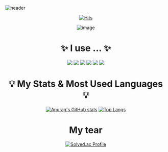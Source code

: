 ![header](https://capsule-render.vercel.app/api?type=Waving&text=Callikys&fontColor=dda0dd)
<div align = center>
  
[![Hits](https://hits.seeyoufarm.com/api/count/incr/badge.svg?url=https%3A%2F%2Fgithub.com%2Fcallikys&count_bg=%23D09AFF&title_bg=%23000000&icon=github.svg&icon_color=%23E7E7E7&title=VISITORS&edge_flat=false)](https://github.com/callikys)

</div>

<div align=center>

![image](https://github.com/callikys/callikys/assets/134522414/42ea8793-9845-4b72-a7aa-71ee1efa6cb9)

</div>


<div align = center>
  
<h1>✨ I use ... ✨</h1>
<img src="https://img.shields.io/badge/SPRINGBOOT-6DB33F?style=flat-square&logo=springboot&logoColor=white"/>
<img src="https://img.shields.io/badge/FLUTTER-02569B?style=flat-square&logo=flutter&logoColor=white"/>
<img src="https://img.shields.io/badge/C-A8B9CC?style=flat-square&logo=c&logoColor=white"/>
<img src="https://img.shields.io/badge/GITHUB-181717?style=flat-square&logo=github&logoColor=white"/>
<img src="https://img.shields.io/badge/FIGMA-F24E1E?style=flat-square&logo=figma&logoColor=white"/>
<img src="https://img.shields.io/badge/POSTMAN-FF6C37?style=flat-square&logo=postman&logoColor=white"/>

</div>

<div align=center>

<h1>💡 My Stats & Most Used Languages 💡</h1>

[![Anurag's GitHub stats](https://github-readme-stats.vercel.app/api?username=callikys)](https://github.com/anuraghazra/github-readme-stats)
[![Top Langs](https://github-readme-stats.vercel.app/api/top-langs/?username=callikys&layout=compact)](https://github.com/callikys/github-readme-stats)


</div>


<div align = center>

<h1> My tear </h1>

[![Solved.ac Profile](http://mazassumnida.wtf/api/generate_badge?boj=yeseo0613)](https://solved.ac/yeseo0613)

</div>




